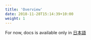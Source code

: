 ```yaml
---
title: 'Overview'
date: 2018-11-28T15:14:39+10:00
weight: 1
---
```


For now, docs is available only in [日本語](/ja/docs)

